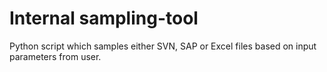 # Internal sampling-tool
Python script which samples either SVN, SAP or Excel files based on input parameters from user.
